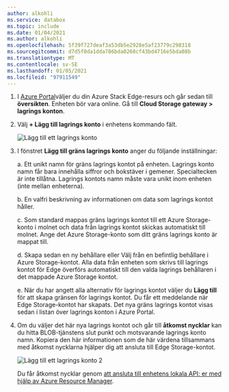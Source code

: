 ```yaml
---
author: alkohli
ms.service: databox
ms.topic: include
ms.date: 01/04/2021
ms.author: alkohli
ms.openlocfilehash: 5f39f727deaf3a53db5e2928e5af23779c298318
ms.sourcegitcommit: d7d5f0da1dda786bda0260cf43bd4716e5bda08b
ms.translationtype: MT
ms.contentlocale: sv-SE
ms.lasthandoff: 01/05/2021
ms.locfileid: "97911549"
---
```

1. I [Azure Portal](https://portal.azure.com/)väljer du din Azure Stack Edge-resurs och går sedan till **översikten**. Enheten bör vara online. Gå till **Cloud Storage gateway > lagrings konton**.

2. Välj **+ Lägg till lagrings konto** i enhetens kommando fält. 

   ![Lägg till ett lagrings konto](media/azure-stack-edge-gateway-add-storage-account/add-storage-account-1.png)

3. I fönstret **Lägg till gräns lagrings konto** anger du följande inställningar:

    a. Ett unikt namn för gräns lagrings kontot på enheten. Lagrings konto namn får bara innehålla siffror och bokstäver i gemener. Specialtecken är inte tillåtna. Lagrings kontots namn måste vara unikt inom enheten (inte mellan enheterna).

    b. En valfri beskrivning av informationen om data som lagrings kontot håller.  
    
    c. Som standard mappas gräns lagrings kontot till ett Azure Storage-konto i molnet och data från lagrings kontot skickas automatiskt till molnet. Ange det Azure Storage-konto som ditt gräns lagrings konto är mappat till.  

    d. Skapa sedan en ny behållare eller Välj från en befintlig behållare i Azure Storage-kontot. Alla data från enheten som skrivs till lagrings kontot för Edge överförs automatiskt till den valda lagrings behållaren i det mappade Azure Storage kontot.

    <!--![Add a storage account](media/azure-stack-edge-gateway-add-storage-account/add-storage-account-2.png)-->

    e. När du har angett alla alternativ för lagrings kontot väljer du **Lägg till** för att skapa gränsen för lagrings kontot. Du får ett meddelande när Edge Storage-kontot har skapats. Det nya gräns lagrings kontot visas sedan i listan över lagrings konton i Azure Portal. 

    
4. Om du väljer det här nya lagrings kontot och går till **åtkomst nycklar** kan du hitta BLOB-tjänstens slut punkt och motsvarande lagrings konto namn. Kopiera den här informationen som de här värdena tillsammans med åtkomst nycklarna hjälper dig att ansluta till Edge Storage-kontot.

    ![Lägg till ett lagrings konto 2](media/azure-stack-edge-gateway-add-storage-account/add-storage-account-4.png)

    Du får åtkomst nycklar genom [att ansluta till enhetens lokala API: er med hjälp av Azure Resource Manager](../articles/databox-online/azure-stack-edge-j-series-connect-resource-manager.md). 

